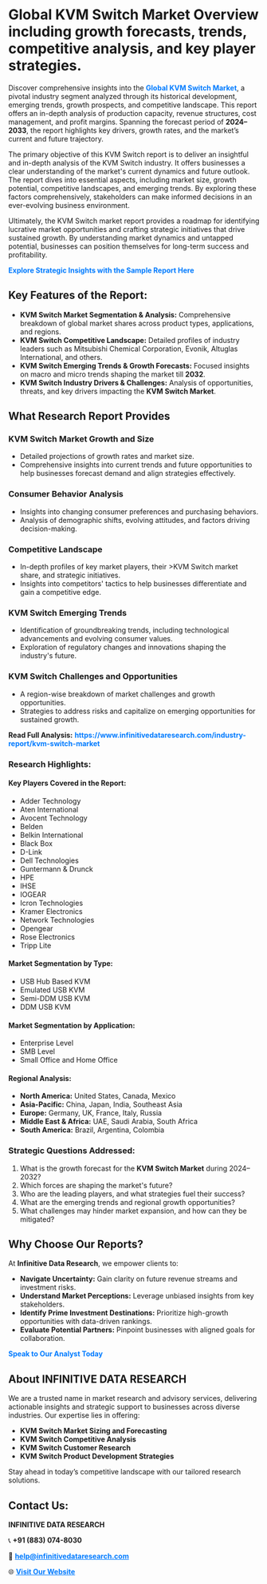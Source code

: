 <h1>Global KVM Switch Market Overview including growth forecasts, trends, competitive analysis, and key player strategies.</h1>
<p>
Discover comprehensive insights into the 
<a href="https://www.infinitivedataresearch.com/industry-report/kvm-switch-market" rel="dofollow" style="color: #007BFF; text-decoration: none;"><strong>Global KVM Switch Market</strong></a>, a pivotal industry segment analyzed through its historical development, emerging trends, growth prospects, and competitive landscape. This report offers an in-depth analysis of production capacity, revenue structures, cost management, and profit margins. Spanning the forecast period of <strong>2024–2033</strong>, the report highlights key drivers, growth rates, and the market’s current and future trajectory.
</p>
<p>
The primary objective of this KVM Switch report is to deliver an insightful and in-depth analysis of the KVM Switch industry. It offers businesses a clear understanding of the market's current dynamics and future outlook. The report dives into essential aspects, including market size, growth potential, competitive landscapes, and emerging trends. By exploring these factors comprehensively, stakeholders can make informed decisions in an ever-evolving business environment.
</p>
<p>
Ultimately, the KVM Switch market report provides a roadmap for identifying lucrative market opportunities and crafting strategic initiatives that drive sustained growth. By understanding market dynamics and untapped potential, businesses can position themselves for long-term success and profitability.
</p>
<p>
<a href="https://www.infinitivedataresearch.com/request-sample/reportId=106179" style="color: #007BFF; text-decoration: none;"><strong>Explore Strategic Insights with the Sample Report Here</strong></a>
</p>

<h2>Key Features of the Report:</h2>
<ul>
<li><strong>KVM Switch Market Segmentation & Analysis:</strong> Comprehensive breakdown of global market shares across product types, applications, and regions.</li>
<li><strong>KVM Switch Competitive Landscape:</strong> Detailed profiles of industry leaders such as Mitsubishi Chemical Corporation, Evonik, Altuglas International, and others.</li>
<li><strong>KVM Switch Emerging Trends & Growth Forecasts:</strong> Focused insights on macro and micro trends shaping the market till <strong>2032</strong>.</li>
<li><strong>KVM Switch Industry Drivers & Challenges:</strong> Analysis of opportunities, threats, and key drivers impacting the <strong>KVM Switch Market</strong>.</li>
</ul>

<h2>What Research Report Provides</h2>
<h3>KVM Switch Market Growth and Size</h3>
<ul>
<li>Detailed projections of growth rates and market size.</li>
<li>Comprehensive insights into current trends and future opportunities to help businesses forecast demand and align strategies effectively.</li>
</ul>

<h3>Consumer Behavior Analysis</h3>
<ul>
<li>Insights into changing consumer preferences and purchasing behaviors.</li>
<li>Analysis of demographic shifts, evolving attitudes, and factors driving decision-making.</li>
</ul>

<h3>Competitive Landscape</h3>
<ul>
<li>In-depth profiles of key market players, their >KVM Switch market share, and strategic initiatives.</li>
<li>Insights into competitors' tactics to help businesses differentiate and gain a competitive edge.</li>
</ul>

<h3>KVM Switch Emerging Trends</h3>
<ul>
<li>Identification of groundbreaking trends, including technological advancements and evolving consumer values.</li>
<li>Exploration of regulatory changes and innovations shaping the industry's future.</li>
</ul>

<h3>KVM Switch Challenges and Opportunities</h3>
<ul>
<li>A region-wise breakdown of market challenges and growth opportunities.</li>
<li>Strategies to address risks and capitalize on emerging opportunities for sustained growth.</li>
</ul>
<p><strong>Read Full Analysis:</strong> <a href="https://www.infinitivedataresearch.com/industry-report/kvm-switch-market" rel="dofollow" style="color: #007BFF; text-decoration: none;"><strong>https://www.infinitivedataresearch.com/industry-report/kvm-switch-market</strong></a></p>
<h3>Research Highlights:</h3>
<h4>Key Players Covered in the Report:</h4>
<ul><li>Adder Technology</li><li>Aten International</li><li>Avocent Technology</li><li>Belden</li><li>Belkin International</li><li>Black Box</li><li>D-Link</li><li>Dell Technologies</li><li>Guntermann &amp; Drunck</li><li>HPE</li><li>IHSE</li><li>IOGEAR</li><li>Icron Technologies</li><li>Kramer Electronics</li><li>Network Technologies</li><li>Opengear</li><li>Rose Electronics</li><li>Tripp Lite</li></ul>
<h4>Market Segmentation by Type:</h4>
<ul><li>USB Hub Based KVM</li><li>Emulated USB KVM</li><li>Semi-DDM USB KVM</li><li>DDM USB KVM</li></ul>
<h4>Market Segmentation by Application:</h4>
<ul><li>Enterprise Level</li><li>SMB Level</li><li>Small Office and Home Office</li></ul>

<h4>Regional Analysis:</h4>
<ul>
<li><strong>North America:</strong> United States, Canada, Mexico</li>
<li><strong>Asia-Pacific:</strong> China, Japan, India, Southeast Asia</li>
<li><strong>Europe:</strong> Germany, UK, France, Italy, Russia</li>
<li><strong>Middle East & Africa:</strong> UAE, Saudi Arabia, South Africa</li>
<li><strong>South America:</strong> Brazil, Argentina, Colombia</li>
</ul>

<h3>Strategic Questions Addressed:</h3>
<ol>
<li>What is the growth forecast for the <strong>KVM Switch Market</strong> during 2024–2032?</li>
<li>Which forces are shaping the market's future?</li>
<li>Who are the leading players, and what strategies fuel their success?</li>
<li>What are the emerging trends and regional growth opportunities?</li>
<li>What challenges may hinder market expansion, and how can they be mitigated?</li>
</ol>

<h2>Why Choose Our Reports?</h2>
<p>At <strong>Infinitive Data Research</strong>, we empower clients to:</p>
<ul>
<li><strong>Navigate Uncertainty:</strong> Gain clarity on future revenue streams and investment risks.</li>
<li><strong>Understand Market Perceptions:</strong> Leverage unbiased insights from key stakeholders.</li>
<li><strong>Identify Prime Investment Destinations:</strong> Prioritize high-growth opportunities with data-driven rankings.</li>
<li><strong>Evaluate Potential Partners:</strong> Pinpoint businesses with aligned goals for collaboration.</li>
</ul>
<p><a href="https://www.infinitivedataresearch.com/industry-report/kvm-switch-market" rel="dofollow" style="color: #007BFF; text-decoration: none;"><strong>Speak to Our Analyst Today</strong></a></p>

<h2>About INFINITIVE DATA RESEARCH</h2>
<p>We are a trusted name in market research and advisory services, delivering actionable insights and strategic support to businesses across diverse industries. Our expertise lies in offering:</p>
<ul>
<li><strong>KVM Switch Market Sizing and Forecasting</strong></li>
<li><strong>KVM Switch Competitive Analysis</strong></li>
<li><strong>KVM Switch Customer Research</strong></li>
<li><strong>KVM Switch Product Development Strategies</strong></li>
</ul>
<p>Stay ahead in today’s competitive landscape with our tailored research solutions.</p>

<h2>Contact Us:</h2>
<p><strong>INFINITIVE DATA RESEARCH</strong></p>
<p>📞 <strong>+91 (883) 074-8030</strong></p>
<p>📧 <strong><a href="mailto:help@infinitivedataresearch.com" style="color: #007BFF;">help@infinitivedataresearch.com</a></strong></p>
<p>🌐 <strong><a href="https://www.infinitivedataresearch.com" rel="dofollow" style="color: #007BFF;">Visit Our Website</a></strong></p>